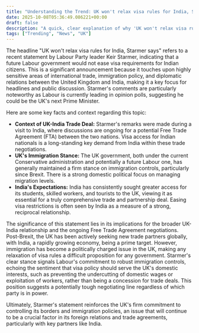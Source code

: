 ```yaml
---
title: "Understanding the Trend: UK won't relax visa rules for India, Starmer says"
date: 2025-10-08T05:36:49.086221+00:00
draft: false
description: "A quick, clear explanation of why 'UK won't relax visa rules for India, Starmer says' is trending."
tags: ["Trending", "News", "UK"]
---
```


The headline "UK won't relax visa rules for India, Starmer says" refers to a recent statement by Labour Party leader Keir Starmer, indicating that a future Labour government would not ease visa requirements for Indian citizens. This is a significant announcement because it touches upon highly sensitive areas of international trade, immigration policy, and diplomatic relations between the United Kingdom and India, making it a key focus for headlines and public discussion. Starmer's comments are particularly noteworthy as Labour is currently leading in opinion polls, suggesting he could be the UK's next Prime Minister.

Here are some key facts and context regarding this topic:

*   **Context of UK-India Trade Deal:** Starmer's remarks were made during a visit to India, where discussions are ongoing for a potential Free Trade Agreement (FTA) between the two nations. Visa access for Indian nationals is a long-standing key demand from India within these trade negotiations.
*   **UK's Immigration Stance:** The UK government, both under the current Conservative administration and potentially a future Labour one, has generally maintained a firm stance on immigration controls, particularly since Brexit. There is a strong domestic political focus on managing migration levels.
*   **India's Expectations:** India has consistently sought greater access for its students, skilled workers, and tourists to the UK, viewing it as essential for a truly comprehensive trade and partnership deal. Easing visa restrictions is often seen by India as a measure of a strong, reciprocal relationship.

The significance of this statement lies in its implications for the broader UK-India relationship and the ongoing Free Trade Agreement negotiations. Post-Brexit, the UK has been actively seeking new trade partners globally, with India, a rapidly growing economy, being a prime target. However, immigration has become a politically charged issue in the UK, making any relaxation of visa rules a difficult proposition for any government. Starmer's clear stance signals Labour's commitment to robust immigration controls, echoing the sentiment that visa policy should serve the UK's domestic interests, such as preventing the undercutting of domestic wages or exploitation of workers, rather than being a concession for trade deals. This position suggests a potentially tough negotiating line regardless of which party is in power.

Ultimately, Starmer's statement reinforces the UK's firm commitment to controlling its borders and immigration policies, an issue that will continue to be a crucial factor in its foreign relations and trade agreements, particularly with key partners like India.